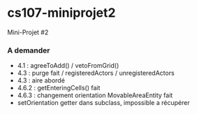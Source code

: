 # cs107-miniprojet2
Mini-Projet #2

### A demander

- 4.1 : agreeToAdd() / vetoFromGrid()
- 4.3 : purge fait / registeredActors / unregisteredActors
- 4.3 : aire abordé
- 4.6.2 : getEnteringCells() fait
- 4.6.3 : changement orientation MovableAreaEntity fait
- setOrientation getter dans subclass, impossible a récupérer
